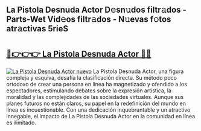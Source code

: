 ## La Pistola Desnuda Actor D𝚎sn𝚞dos filtr𝚊dos - Parts-Wet Vid𝚎os filtr𝚊dos - N𝚞evas f𝚘tos atr𝚊ctivas 5rieS

# <h2><a href="http://mb0uaa.tromn.icu/?c=La+Pistola+Desnuda+Actor">🔗👉👉👉 La Pistola Desnuda Actor 🔗🔗</a></h2>

[![La Pistola Desnuda Actor nuevo](https://i.imgur.com/pEAQMta.gif)](http://mb0uaa.tromn.icu/?c=La+Pistola+Desnuda+Actor)
La Pistola Desnuda Actor, una figura compleja y esquiva, desafía la clasificación directa. Su método poco ortodoxo de crear una persona en línea ha magnetizado y ofendido a los espectadores, estimulando debates sobre la expresión artística, la moralidad y las complejidades de las sociedades virtuales. Aunque sus planes futuros no están claros, su papel en la redefinición del mundo en línea es incuestionable. Con una dedicación inquebrantable y un atractivo innegable, el impacto de La Pistola Desnuda Actor en la comunidad en línea es ilimitado.
